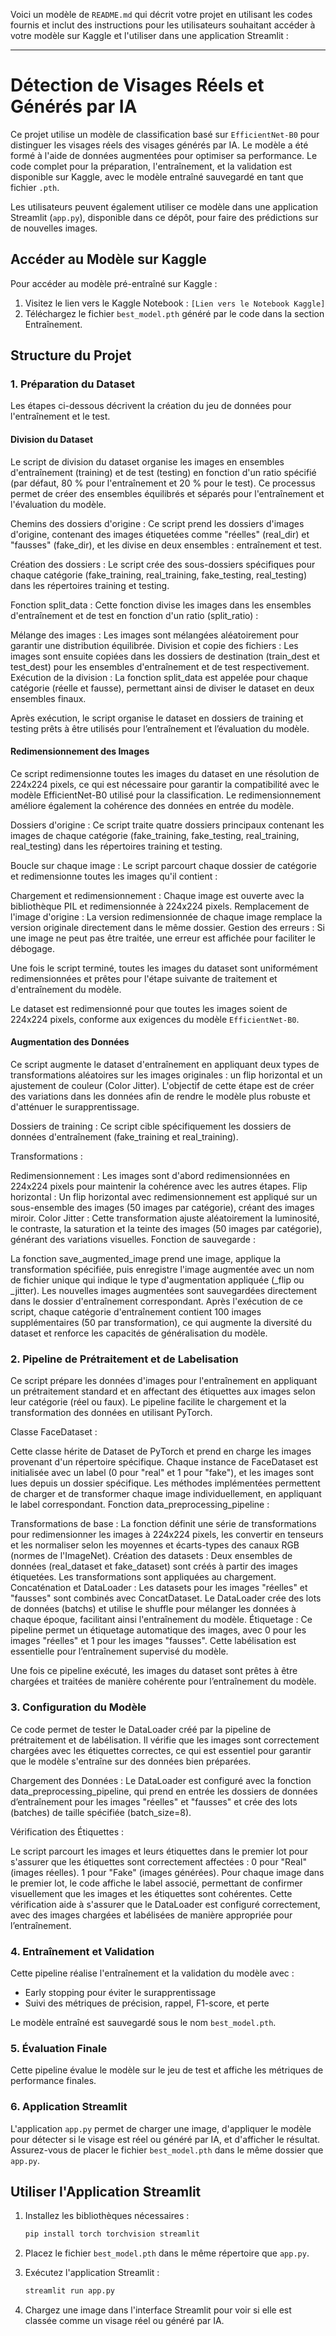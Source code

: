 Voici un modèle de `README.md` qui décrit votre projet en utilisant les codes fournis et inclut des instructions pour les utilisateurs souhaitant accéder à votre modèle sur Kaggle et l'utiliser dans une application Streamlit :

---

# Détection de Visages Réels et Générés par IA

Ce projet utilise un modèle de classification basé sur `EfficientNet-B0` pour distinguer les visages réels des visages générés par IA. Le modèle a été formé à l'aide de données augmentées pour optimiser sa performance. Le code complet pour la préparation, l'entraînement, et la validation est disponible sur Kaggle, avec le modèle entraîné sauvegardé en tant que fichier `.pth`. 

Les utilisateurs peuvent également utiliser ce modèle dans une application Streamlit (`app.py`), disponible dans ce dépôt, pour faire des prédictions sur de nouvelles images.

## Accéder au Modèle sur Kaggle

Pour accéder au modèle pré-entraîné sur Kaggle :
1. Visitez le lien vers le Kaggle Notebook : `[Lien vers le Notebook Kaggle]`
2. Téléchargez le fichier `best_model.pth` généré par le code dans la section Entraînement.

## Structure du Projet

### 1. Préparation du Dataset

Les étapes ci-dessous décrivent la création du jeu de données pour l'entraînement et le test.

#### Division du Dataset
Le script de division du dataset organise les images en ensembles d'entraînement (training) et de test (testing) en fonction d'un ratio spécifié (par défaut, 80 % pour l'entraînement et 20 % pour le test). Ce processus permet de créer des ensembles équilibrés et séparés pour l'entraînement et l'évaluation du modèle.

Chemins des dossiers d'origine : Ce script prend les dossiers d'images d'origine, contenant des images étiquetées comme "réelles" (real_dir) et "fausses" (fake_dir), et les divise en deux ensembles : entraînement et test.

Création des dossiers : Le script crée des sous-dossiers spécifiques pour chaque catégorie (fake_training, real_training, fake_testing, real_testing) dans les répertoires training et testing.

Fonction split_data : Cette fonction divise les images dans les ensembles d'entraînement et de test en fonction d'un ratio (split_ratio) :

Mélange des images : Les images sont mélangées aléatoirement pour garantir une distribution équilibrée.
Division et copie des fichiers : Les images sont ensuite copiées dans les dossiers de destination (train_dest et test_dest) pour les ensembles d'entraînement et de test respectivement.
Exécution de la division : La fonction split_data est appelée pour chaque catégorie (réelle et fausse), permettant ainsi de diviser le dataset en deux ensembles finaux.

Après exécution, le script organise le dataset en dossiers de training et testing prêts à être utilisés pour l’entraînement et l’évaluation du modèle.


#### Redimensionnement des Images
Ce script redimensionne toutes les images du dataset en une résolution de 224x224 pixels, ce qui est nécessaire pour garantir la compatibilité avec le modèle EfficientNet-B0 utilisé pour la classification. Le redimensionnement améliore également la cohérence des données en entrée du modèle.

Dossiers d'origine : Ce script traite quatre dossiers principaux contenant les images de chaque catégorie (fake_training, fake_testing, real_training, real_testing) dans les répertoires training et testing.

Boucle sur chaque image : Le script parcourt chaque dossier de catégorie et redimensionne toutes les images qu'il contient :

Chargement et redimensionnement : Chaque image est ouverte avec la bibliothèque PIL et redimensionnée à 224x224 pixels.
Remplacement de l'image d'origine : La version redimensionnée de chaque image remplace la version originale directement dans le même dossier.
Gestion des erreurs : Si une image ne peut pas être traitée, une erreur est affichée pour faciliter le débogage.

Une fois le script terminé, toutes les images du dataset sont uniformément redimensionnées et prêtes pour l'étape suivante de traitement et d'entraînement du modèle.

Le dataset est redimensionné pour que toutes les images soient de 224x224 pixels, conforme aux exigences du modèle `EfficientNet-B0`.

#### Augmentation des Données
Ce script augmente le dataset d'entraînement en appliquant deux types de transformations aléatoires sur les images originales : un flip horizontal et un ajustement de couleur (Color Jitter). L'objectif de cette étape est de créer des variations dans les données afin de rendre le modèle plus robuste et d'atténuer le surapprentissage.

Dossiers de training : Ce script cible spécifiquement les dossiers de données d'entraînement (fake_training et real_training).

Transformations :

Redimensionnement : Les images sont d'abord redimensionnées en 224x224 pixels pour maintenir la cohérence avec les autres étapes.
Flip horizontal : Un flip horizontal avec redimensionnement est appliqué sur un sous-ensemble des images (50 images par catégorie), créant des images miroir.
Color Jitter : Cette transformation ajuste aléatoirement la luminosité, le contraste, la saturation et la teinte des images (50 images par catégorie), générant des variations visuelles.
Fonction de sauvegarde :

La fonction save_augmented_image prend une image, applique la transformation spécifiée, puis enregistre l'image augmentée avec un nom de fichier unique qui indique le type d'augmentation appliquée (_flip ou _jitter).
Les nouvelles images augmentées sont sauvegardées directement dans le dossier d'entraînement correspondant.
Après l'exécution de ce script, chaque catégorie d'entraînement contient 100 images supplémentaires (50 par transformation), ce qui augmente la diversité du dataset et renforce les capacités de généralisation du modèle.


### 2. Pipeline de Prétraitement et de Labelisation
Ce script prépare les données d'images pour l'entraînement en appliquant un prétraitement standard et en affectant des étiquettes aux images selon leur catégorie (réel ou faux). Le pipeline facilite le chargement et la transformation des données en utilisant PyTorch.

Classe FaceDataset :

Cette classe hérite de Dataset de PyTorch et prend en charge les images provenant d'un répertoire spécifique.
Chaque instance de FaceDataset est initialisée avec un label (0 pour "real" et 1 pour "fake"), et les images sont lues depuis un dossier spécifique.
Les méthodes implémentées permettent de charger et de transformer chaque image individuellement, en appliquant le label correspondant.
Fonction data_preprocessing_pipeline :

Transformations de base : La fonction définit une série de transformations pour redimensionner les images à 224x224 pixels, les convertir en tenseurs et les normaliser selon les moyennes et écarts-types des canaux RGB (normes de l'ImageNet).
Création des datasets : Deux ensembles de données (real_dataset et fake_dataset) sont créés à partir des images étiquetées. Les transformations sont appliquées au chargement.
Concaténation et DataLoader : Les datasets pour les images "réelles" et "fausses" sont combinés avec ConcatDataset. Le DataLoader crée des lots de données (batchs) et utilise le shuffle pour mélanger les données à chaque époque, facilitant ainsi l'entraînement du modèle.
Étiquetage : Ce pipeline permet un étiquetage automatique des images, avec 0 pour les images "réelles" et 1 pour les images "fausses". Cette labélisation est essentielle pour l’entraînement supervisé du modèle.

Une fois ce pipeline exécuté, les images du dataset sont prêtes à être chargées et traitées de manière cohérente pour l’entraînement du modèle.

### 3. Configuration du Modèle
Ce code permet de tester le DataLoader créé par la pipeline de prétraitement et de labélisation. Il vérifie que les images sont correctement chargées avec les étiquettes correctes, ce qui est essentiel pour garantir que le modèle s'entraîne sur des données bien préparées.

Chargement des Données : Le DataLoader est configuré avec la fonction data_preprocessing_pipeline, qui prend en entrée les dossiers de données d’entraînement pour les images "réelles" et "fausses" et crée des lots (batches) de taille spécifiée (batch_size=8).

Vérification des Étiquettes :

Le script parcourt les images et leurs étiquettes dans le premier lot pour s'assurer que les étiquettes sont correctement affectées :
0 pour "Real" (images réelles).
1 pour "Fake" (images générées).
Pour chaque image dans le premier lot, le code affiche le label associé, permettant de confirmer visuellement que les images et les étiquettes sont cohérentes.
Cette vérification aide à s'assurer que le DataLoader est configuré correctement, avec des images chargées et labélisées de manière appropriée pour l’entraînement.

### 4. Entraînement et Validation


Cette pipeline réalise l'entraînement et la validation du modèle avec :
- Early stopping pour éviter le surapprentissage
- Suivi des métriques de précision, rappel, F1-score, et perte

Le modèle entraîné est sauvegardé sous le nom `best_model.pth`.

### 5. Évaluation Finale

Cette pipeline évalue le modèle sur le jeu de test et affiche les métriques de performance finales.

### 6. Application Streamlit

L'application `app.py` permet de charger une image, d'appliquer le modèle pour détecter si le visage est réel ou généré par IA, et d'afficher le résultat. Assurez-vous de placer le fichier `best_model.pth` dans le même dossier que `app.py`.

## Utiliser l'Application Streamlit

1. Installez les bibliothèques nécessaires :
   ```bash
   pip install torch torchvision streamlit
   ```

2. Placez le fichier `best_model.pth` dans le même répertoire que `app.py`.

3. Exécutez l'application Streamlit :
   ```bash
   streamlit run app.py
   ```

4. Chargez une image dans l'interface Streamlit pour voir si elle est classée comme un visage réel ou généré par IA.


